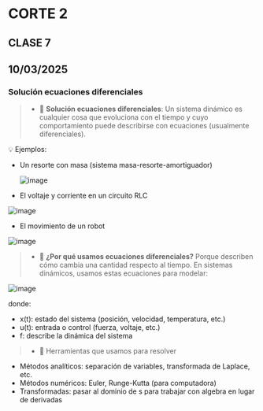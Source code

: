 # CORTE 2 
## CLASE 7
## 10/03/2025
### Solución ecuaciones diferenciales

>* 🔑 **Solución ecuaciones diferenciales**:
Un sistema dinámico es cualquier cosa que evoluciona con el tiempo y cuyo comportamiento puede describirse con ecuaciones (usualmente diferenciales).

💡 Ejemplos:
* Un resorte con masa (sistema masa-resorte-amortiguador)

  ![image](https://github.com/user-attachments/assets/4c5b5ece-787e-4149-ba5f-9912b63fdff2)

* El voltaje y corriente en un circuito RLC

![image](https://github.com/user-attachments/assets/4e0c3a40-15e3-449c-9a3b-dff242a68ef4)

* El movimiento de un robot

![image](https://github.com/user-attachments/assets/80ad7ec3-9b67-4f98-aefa-a0940f7c1f55)

>* 🧠 **¿Por qué usamos ecuaciones diferenciales?**
 Porque describen cómo cambia una cantidad respecto al tiempo. En sistemas dinámicos, usamos estas ecuaciones para modelar:

![image](https://github.com/user-attachments/assets/53bb8dca-1345-44e5-9372-9ae948ab1b68)

donde:
* x(t): estado del sistema (posición, velocidad, temperatura, etc.)
* u(t): entrada o control (fuerza, voltaje, etc.)
* f: describe la dinámica del sistema

>*  🧰 Herramientas que usamos para resolver
* Métodos analíticos: separación de variables, transformada de Laplace, etc.
* Métodos numéricos: Euler, Runge-Kutta (para computadora)
* Transformadas: pasar al dominio de s para trabajar con algebra en lugar de derivadas


